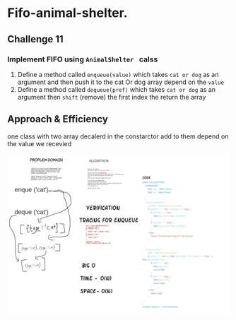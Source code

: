 # Fifo-animal-shelter.


## Challenge 11 

### Implement FIFO using `AnimalShelter ` calss


1. Define a method called `enqueue(value)` which takes `cat or dog` as an argument and then push it to the cat Or dog  array depend on the `value`
2. Define a method called `dequeue(pref)` which  takes  `cat or dog` as an argument then `shift` (remove) the first index the return the array 

## Approach & Efficiency

one class with two array decalerd in the constarctor add to them depend on the value we recevied

![cc11](./../assets/CodeChallange12.jpeg)